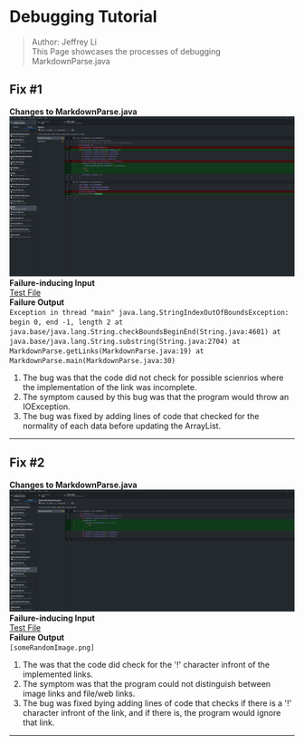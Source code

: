# Debugging Tutorial
> Author: Jeffrey Li \
This Page showcases the processes of debugging MarkdownParse.java
## Fix #1
**Changes to MarkdownParse.java**
![](/LabReport2/bugfix1.png)
**Failure-inducing Input** \
[Test File](/LabReport2/testfiles/test-file2.md) \
**Failure Output** \
`Exception in thread "main" java.lang.StringIndexOutOfBoundsException: begin 0, end -1, length 2
        at java.base/java.lang.String.checkBoundsBeginEnd(String.java:4601)
        at java.base/java.lang.String.substring(String.java:2704)
        at MarkdownParse.getLinks(MarkdownParse.java:19)
        at MarkdownParse.main(MarkdownParse.java:30)`
1. The bug was that the code did not check for possible scienrios where the implementation of the link was incomplete.
2. The symptom caused by this bug was that the program would throw an IOException.
3. The bug was fixed by adding lines of code that checked for the normality of each data before updating the ArrayList. 
___
## Fix #2
**Changes to MarkdownParse.java**
![](/LabReport2/bugfix2.png)
**Failure-inducing Input** \
[Test File](/LabReport2/testfiles/test-file3.md) \
**Failure Output** \
`[someRandomImage.png]`
1. The was that the code did check for the '!' character infront of the implemented links.
2. The symptom was that the program could not distinguish between image links and file/web links.
3. The bug was fixed bying adding lines of code that checks if there is a '!' character infront of the link, and if there is, the program would ignore that link.
___

